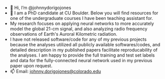 - 👋 Hi, I’m @johnnydorigojones
- 👀 I am a PhD candidate at CU Boulder. Below you will find resources for one of the undergraduate courses I have been teaching assistant for.
- My research focuses on applying neural networks to more accurately model the global 21-cm signal, and also analyzing radio frequency observations of Earth's Auroral Kilometric radiation.
- I have not released software/code for any of my previous projects because the analyses utilized all publicly available softwares/codes, and detailed description in my published papers facilitate reproducability of the analyses. I am happy to provide the full training and test set labels and data for the fully-connected neural network used in my previous paper upon request.
- 📫 Email: johnny.dorigojones@colorado.edu
